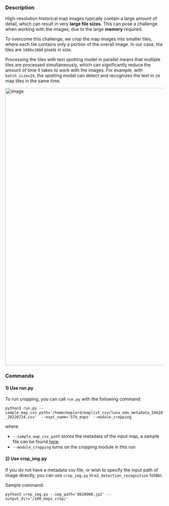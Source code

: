 ### Description 

High-resolution historical map images typically contain a large amount of detail, which can result in very **large file sizes**. This can pose a challenge when working with the images, due to the large **memory** required.

To overcome this challenge, we crop the map images into smaller tiles, where each tile contains only a portion of the overall image. In our case, the tiles are `1000x1000` pixels in size.

Processing the tiles with text spotting model in parallel means that multiple tiles are processed simultaneously, which can significantly reduce the amount of time it takes to work with the images. For example, with `batch_size=24`, the spotting model can detect and recognizes the text in `24` map tiles in the same time. 

<img width="880" alt="image" src="https://user-images.githubusercontent.com/5383572/230233508-6d552698-b50d-4218-8f45-c437687a552d.png">

### Commands 

#### 1) Use run.py 

To run cropping, you can call `run.py` with the following command: 

```python3 run.py --sample_map_csv_path='/home/maplord/maplist_csv/luna_omo_metadata_56628_20220724.csv'  --expt_name='57k_maps' --module_cropping```

where

* `--sample_map_csv_path` stores the metadata of the input map, a sample file can be found [here](https://drive.google.com/drive/folders/1Nby1JaIzNSwrGtGFn5Af0VL5y3TGLZGQ). 
* `--module_cropping` turns on the cropping module in this run

#### 2) Use crop_img.py
If you do not have a metadata csv file, or wish to specify the input path of image directly, you can use `crop_img.py` in `m2_detection_recognition` folder. 

Sample command: 

```python3 crop_img.py --img_path='8628000.jp2' --output_dir='/100_maps_crop/'```
